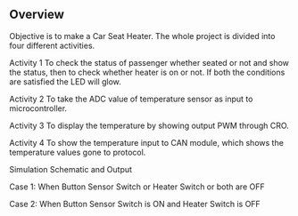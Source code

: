 ## Overview

Objective is to make a Car Seat Heater. The whole project is divided into four different activities.

Activity 1
To check the status of passenger whether seated or not and show the status, then to check whether heater is on or not. If both the conditions are satisfied the LED will glow.

Activity 2
To take the ADC value of temperature sensor as input to microcontroller.

Activity 3
To display the temperature by showing output PWM through CRO.

Activity 4
To show the temperature input to CAN module, which shows the temperature values gone to protocol.

Simulation Schematic and Output

Case 1: When Button Sensor Switch or Heater Switch or both are OFF

Case 2: When Button Sensor Switch is ON and Heater Switch is OFF
